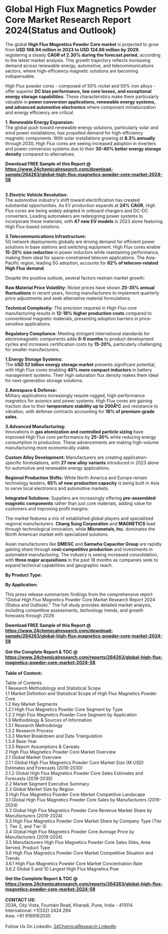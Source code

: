 <h1>Global High Flux Magnetics Powder Core Market Research Report 2024(Status and Outlook)</h1><p>The global <strong>High Flux Magnetics Powder Core market</strong> is projected to grow from <strong>USD 108.94 million in 2023 to USD 124.86 million by 2029</strong>, registering a steady <strong>CAGR of 2.30% during the forecast period</strong>, according to the latest market analysis. This growth trajectory reflects increasing demand across renewable energy, automotive, and telecommunications sectors, where high-efficiency magnetic solutions are becoming indispensable.</p><p>High Flux powder cores - composed of 50% nickel and 50% iron alloys - offer superior <strong>DC bias performance, low core losses, and exceptional energy storage capabilities</strong>. These characteristics make them particularly valuable in <strong>power conversion applications, renewable energy systems, and advanced automotive electronics</strong> where component miniaturization and energy efficiency are critical.</p><p><strong>1. Renewable Energy Expansion:</strong><br>
The global push toward renewable energy solutions, particularly solar and wind power installations, has propelled demand for high-efficiency magnetic components. With solar installations growing at <strong>8.3% annually</strong> through 2030, High Flux cores are seeing increased adoption in inverters and power conversion systems due to their <strong>30-40% better energy storage density</strong> compared to alternatives.</p><div><b>Download FREE Sample of this Report @ 
            <a href="https://www.24chemicalresearch.com/download-sample/264263/global-high-flux-magnetics-powder-core-market-2024-58">
            https://www.24chemicalresearch.com/download-sample/264263/global-high-flux-magnetics-powder-core-market-2024-58</a></b></div><br><p><strong>2.Electric Vehicle Revolution:</strong><br>
The automotive industry's shift toward electrification has created substantial opportunities. As EV production expands at <strong>24% CAGR</strong>, High Flux cores are being widely adopted in onboard chargers and DC-DC converters. Leading automakers are redesigning power systems to incorporate these materials, with <strong>47 new EV models</strong> in 2023 alone featuring High Flux-based solutions.</p><p><strong>3.Telecommunications Infrastructure:</strong><br>
5G network deployments globally are driving demand for efficient power solutions in base stations and switching equipment. High Flux cores enable <strong>15-20% size reduction</strong> in power inductors while maintaining performance, making them ideal for space-constrained telecom applications. The Asia-Pacific region, leading 5G adoption, accounts for <strong>62% of telecom-related High Flux demand</strong>.</p><p>Despite the positive outlook, several factors restrain market growth:</p><p><strong>Raw Material Price Volatility:</strong> Nickel prices have shown <strong>25-35% annual fluctuations</strong> in recent years, forcing manufacturers to implement quarterly price adjustments and seek alternative material formulations.</p><p><strong>Technical Complexity:</strong> The precision required in High Flux core manufacturing results in <strong>12-18% higher production costs</strong> compared to conventional magnetic materials, presenting adoption barriers in price-sensitive applications.</p><p><strong>Regulatory Compliance:</strong> Meeting stringent international standards for electromagnetic components adds <strong>6-9 months</strong> to product development cycles and increases certification costs by <strong>15-20%</strong>, particularly challenging for smaller manufacturers.</p><p><strong>1.Energy Storage Systems:</strong><br>
The <strong>USD 52 billion energy storage market</strong> presents significant potential, with High Flux cores enabling <strong>40% more compact inductors</strong> in battery management systems. Their high saturation flux density makes them ideal for next-generation storage solutions.</p><p><strong>2.Aerospace &amp; Defense:</strong><br>
Military applications increasingly require rugged, high-performance magnetics for avionics and power systems. High Flux cores are gaining traction due to their <strong>temperature stability up to 200Â°C</strong> and resistance to vibration, with defense contracts accounting for <strong>18% of premium-grade sales</strong>.</p><p><strong>3.Advanced Manufacturing:</strong><br>
Innovations in <strong>gas atomization and controlled particle sizing</strong> have improved High Flux core performance by <strong>25-30%</strong> while reducing energy consumption in production. These advancements are making high-volume manufacturing more economically viable.</p><p><strong>Custom Alloy Development:</strong> Manufacturers are creating application-specific formulations, with <strong>27 new alloy variants</strong> introduced in 2023 alone for automotive and renewable energy applications.</p><p><strong>Regional Production Shifts:</strong> While North America and Europe remain technology leaders, <strong>65% of new production capacity</strong> is being built in Asia to serve local electronics and automotive markets.</p><p><strong>Integrated Solutions:</strong> Suppliers are increasingly offering <strong>pre-assembled magnetic components</strong> rather than just core materials, adding value for customers and improving profit margins.</p><p>The market features a mix of established global players and specialized regional manufacturers. <strong>Chang Sung Corporation</strong> and <strong>MAGNETICS</strong> lead through technological innovation, while <strong>Micrometals, Inc.</strong> dominates the North American market with specialized solutions.</p><p>Asian manufacturers like <strong>DMEGC</strong> and <strong>Samwha Capacitor Group</strong> are rapidly gaining share through <strong>cost-competitive production</strong> and investments in automated manufacturing. The industry is seeing increased consolidation, with <strong>three major acquisitions</strong> in the past 18 months as companies seek to expand technical capabilities and geographic reach.</p><p><strong>By Product Type:</strong></p><p><strong>By Application:</strong></p><p>This press release summarizes findings from the comprehensive report "Global High Flux Magnetics Powder Core Market Research Report 2024 (Status and Outlook)." The full study provides detailed market analysis, including competitive assessments, technology trends, and growth forecasts through 2029.</p><div><b>Download FREE Sample of this Report @ 
            <a href="https://www.24chemicalresearch.com/download-sample/264263/global-high-flux-magnetics-powder-core-market-2024-58">
            https://www.24chemicalresearch.com/download-sample/264263/global-high-flux-magnetics-powder-core-market-2024-58</a></b></div><br><div><b>Get the Complete Report & TOC @ 
            <a href="https://www.24chemicalresearch.com/reports/264263/global-high-flux-magnetics-powder-core-market-2024-58">
            https://www.24chemicalresearch.com/reports/264263/global-high-flux-magnetics-powder-core-market-2024-58</a></b></div><br>
            <b>Table of Content:</b><p>Table of Contents<br />
1 Research Methodology and Statistical Scope<br />
1.1 Market Definition and Statistical Scope of High Flux Magnetics Powder Core<br />
1.2 Key Market Segments<br />
1.2.1 High Flux Magnetics Powder Core Segment by Type<br />
1.2.2 High Flux Magnetics Powder Core Segment by Application<br />
1.3 Methodology & Sources of Information<br />
1.3.1 Research Methodology<br />
1.3.2 Research Process<br />
1.3.3 Market Breakdown and Data Triangulation<br />
1.3.4 Base Year<br />
1.3.5 Report Assumptions & Caveats<br />
2 High Flux Magnetics Powder Core Market Overview<br />
2.1 Global Market Overview<br />
2.1.1 Global High Flux Magnetics Powder Core Market Size (M USD) Estimates and Forecasts (2019-2030)<br />
2.1.2 Global High Flux Magnetics Powder Core Sales Estimates and Forecasts (2019-2030)<br />
2.2 Market Segment Executive Summary<br />
2.3 Global Market Size by Region<br />
3 High Flux Magnetics Powder Core Market Competitive Landscape<br />
3.1 Global High Flux Magnetics Powder Core Sales by Manufacturers (2019-2024)<br />
3.2 Global High Flux Magnetics Powder Core Revenue Market Share by Manufacturers (2019-2024)<br />
3.3 High Flux Magnetics Powder Core Market Share by Company Type (Tier 1, Tier 2, and Tier 3)<br />
3.4 Global High Flux Magnetics Powder Core Average Price by Manufacturers (2019-2024)<br />
3.5 Manufacturers High Flux Magnetics Powder Core Sales Sites, Area Served, Product Type<br />
3.6 High Flux Magnetics Powder Core Market Competitive Situation and Trends<br />
3.6.1 High Flux Magnetics Powder Core Market Concentration Rate<br />
3.6.2 Global 5 and 10 Largest High Flux Magnetics Pow</p><div><b>Get the Complete Report & TOC @ 
            <a href="https://www.24chemicalresearch.com/reports/264263/global-high-flux-magnetics-powder-core-market-2024-58">
            https://www.24chemicalresearch.com/reports/264263/global-high-flux-magnetics-powder-core-market-2024-58</a></b></div><br><b>CONTACT US:</b><br>
            203A, City Vista, Fountain Road, Kharadi, Pune, India - 411014<br>
            International: +1(332) 2424 294<br>
            Asia: +91 9169162030 <br><br>
            Follow Us On LinkedIn: <a href="https://www.linkedin.com/company/24chemicalresearch/">24ChemicalResearch LinkedIn</a>